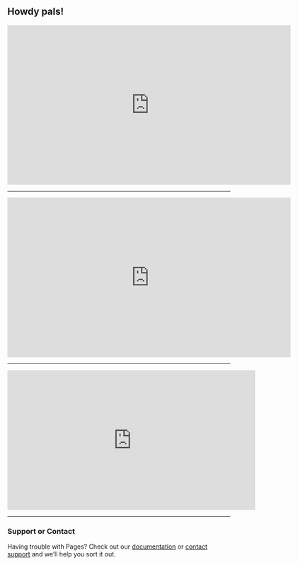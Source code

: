 ## Howdy pals!

<iframe id="ls_embed_1614782201" src="https://livestream.com/accounts/10952998/events/9557603/player?width=640&height=360&enableInfoAndActivity=true&defaultDrawer=&autoPlay=true&mute=false" width="640" height="360" frameborder="0" scrolling="no" allowfullscreen> </iframe><script type="text/javascript" data-embed_id="ls_embed_1614782201" src="https://livestream.com/assets/plugins/referrer_tracking.js"></script>

------

<iframe id="ls_embed_1614782283" src="https://livestream.com/accounts/10952998/events/9557622/player?width=640&height=360&enableInfoAndActivity=true&defaultDrawer=&autoPlay=true&mute=false" width="640" height="360" frameborder="0" scrolling="no" allowfullscreen> </iframe><script type="text/javascript" data-embed_id="ls_embed_1614782283" src="https://livestream.com/assets/plugins/referrer_tracking.js"></script>

------

<iframe width="560" height="315" src="https://www.youtube.com/embed/2m9nUP-e8Co" frameborder="0" allow="accelerometer; autoplay; clipboard-write; encrypted-media; gyroscope; picture-in-picture" allowfullscreen></iframe>

-----

### Support or Contact

Having trouble with Pages? Check out our [documentation](https://docs.github.com/categories/github-pages-basics/) or [contact support](https://support.github.com/contact) and we’ll help you sort it out.

